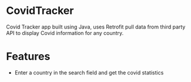 # CovidTracker
Covid Tracker app built using Java, uses Retrofit pull data from third party API to display Covid information for any country.

# Features
- Enter a country in the search field and get the covid statistics
